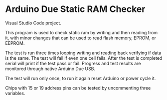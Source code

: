 # Arduino Due Static RAM Checker #

Visual Studio Code project.

This program is used to check static ram by writing and then reading from it, with minor changes that can be used to read flash memory, EPROM, or EEPROM.

The test is run three times looping writing and reading back verifying if data is the same. The test will fail if even one cell fails. After the test is completed serial will print if the test pass or fail. 
Progress and test results are monitored through native Arduino Due USB. 

The test will run only once, to run it again reset Arduino or power cycle it.

Chips with 15 or 19 address pins can be tested by uncommenting three variables.